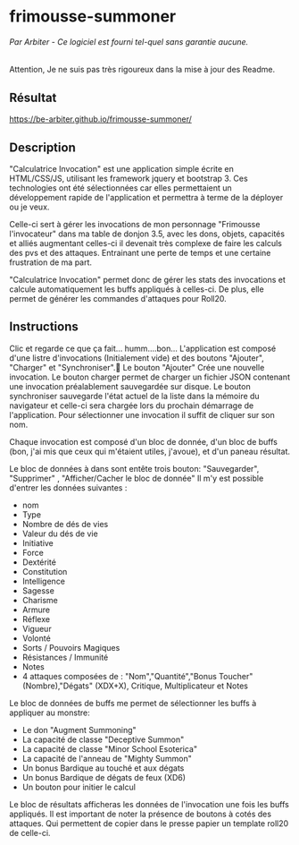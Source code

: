 # frimousse-summoner
###### Par Arbiter - Ce logiciel est fourni tel-quel sans garantie aucune.</p>
Attention, Je ne suis pas très rigoureux dans la mise à jour des Readme.

## Résultat
https://be-arbiter.github.io/frimousse-summoner/

## Description
"Calculatrice Invocation" est une application simple écrite en HTML/CSS/JS, utilisant les framework jquery et bootstrap 3. Ces technologies ont été sélectionnées car elles permettaient un développement rapide de l'application et permettra à terme de la déployer ou je veux.

Celle-ci sert à gérer les invocations de mon personnage "Frimousse l'invocateur" dans ma table de donjon 3.5, avec les dons, objets, capacités et alliés augmentant celles-ci il devenait très complexe de faire les calculs des pvs et des attaques. Entrainant une perte de temps et une certaine frustration de ma part.

"Calculatrice Invocation" permet donc de gérer les stats des invocations et calcule automatiquement les buffs appliqués à celles-ci. De plus, elle permet de générer les commandes d'attaques pour Roll20.

## Instructions
Clic et regarde ce que ça fait... humm....bon...
L'application est composé d'une listre d'invocations (Initialement vide) et des boutons "Ajouter", "Charger" et "Synchroniser".
Le bouton "Ajouter" Crée une nouvelle invocation. Le bouton charger permet de charger un fichier JSON contenant une invocation préalablement sauvegardée sur disque. Le bouton synchroniser sauvegarde l'état actuel de la liste dans la mémoire du navigateur et celle-ci sera chargée lors du prochain démarrage de l'application.
Pour sélectionner une invocation il suffit de cliquer sur son nom.

Chaque invocation est composé d'un bloc de donnée, d'un bloc de buffs (bon, j'ai mis que ceux qui m'étaient utiles, j'avoue), et d'un paneau résultat.

Le bloc de données à dans sont entête trois bouton: "Sauvegarder", "Supprimer" , "Afficher/Cacher le bloc de donnée"
Il m'y est possible d'entrer les données suivantes :
* nom
* Type
* Nombre de dés de vies
* Valeur du dés de vie
* Initiative
* Force
* Dextérité
* Constitution
* Intelligence
* Sagesse
* Charisme
* Armure
* Réflexe
* Vigueur
* Volonté
* Sorts / Pouvoirs Magiques
* Résistances / Immunité
* Notes
* 4 attaques composées de : "Nom","Quantité","Bonus Toucher" (Nombre),"Dégats" (XDX+X), Critique, Multiplicateur et Notes

Le bloc de données de buffs me permet de sélectionner les buffs à appliquer au monstre:
* Le don "Augment Summoning"
* La capacité de classe "Deceptive Summon"
* La capacité de classe "Minor School Esoterica"
* La capacité de l'anneau de "Mighty Summon"
* Un bonus Bardique au touché et aux dégats
* Un bonus Bardique de dégats de feux (XD6)
* Un bouton pour initier le calcul 

Le bloc de résultats afficheras les données de l'invocation une fois les buffs appliqués. Il est important de noter la présence de boutons à cotés des attaques. Qui permettent de copier dans le presse papier un template roll20 de celle-ci.
